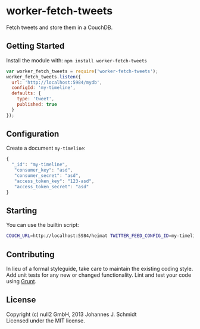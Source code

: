# worker-fetch-tweets

Fetch tweets and store them in a CouchDB.

## Getting Started
Install the module with: `npm install worker-fetch-tweets`

```javascript
var worker_fetch_tweets = require('worker-fetch-tweets');
worker_fetch_tweets.listen({
  url: 'http://localhost:5984/mydb',
  configId: 'my-timeline',
  defaults: {
    type: 'tweet',
    published: true
  }
});
```

## Configuration
Create a document `my-timeline`:

```javascript
{
  "_id": "my-timeline",
   "consumer_key": "asd",
   "consumer_secret": "asd",
   "access_token_key": "123-asd",
   "access_token_secret": "asd"
}
```

## Starting
You can use the builtin script:

```bash
COUCH_URL=http://localhost:5984/heimat TWITTER_FEED_CONFIG_ID=my-timeline npm start
```

## Contributing
In lieu of a formal styleguide, take care to maintain the existing coding style.
Add unit tests for any new or changed functionality.
Lint and test your code using [Grunt](http://gruntjs.com/).

## License
Copyright (c) null2 GmbH, 2013 Johannes J. Schmidt  
Licensed under the MIT license.
